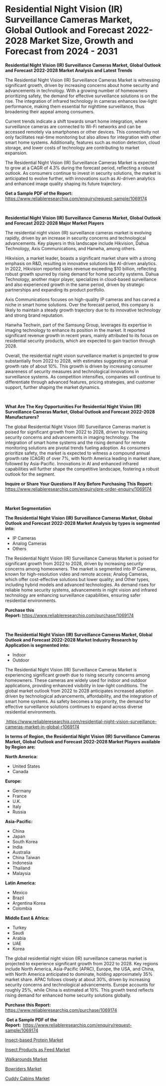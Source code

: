<p><h1>Residential Night Vision (IR) Surveillance Cameras Market, Global Outlook and Forecast 2022-2028 Market Size, Growth and Forecast from 2024 - 2031</h1></p><p><strong>Residential Night Vision (IR) Surveillance Cameras Market, Global Outlook and Forecast 2022-2028 Market Analysis and Latest Trends</strong></p>
<p><p>The Residential Night Vision (IR) Surveillance Cameras Market is witnessing significant growth, driven by increasing concerns about home security and advancements in technology. With a growing number of homeowners prioritizing safety, the demand for effective surveillance solutions is on the rise. The integration of infrared technology in cameras enhances low-light performance, making them essential for nighttime surveillance, thus broadening their appeal among consumers.</p><p>Current trends indicate a shift towards smart home integration, where surveillance cameras are connected to Wi-Fi networks and can be accessed remotely via smartphones or other devices. This connectivity not only facilitates real-time monitoring but also allows for integration with other smart home systems. Additionally, features such as motion detection, cloud storage, and lower costs of technology are contributing to market expansion.</p><p>The Residential Night Vision (IR) Surveillance Cameras Market is expected to grow at a CAGR of 4.3% during the forecast period, reflecting a robust outlook. As consumers continue to invest in security solutions, the market is anticipated to evolve further, with innovations such as AI-driven analytics and enhanced image quality shaping its future trajectory.</p></p>
<p><strong>Get a Sample PDF of the Report:&nbsp;</strong> <a href="https://www.reliableresearchiq.com/enquiry/request-sample/1069174?utm_campaign=99&utm_medium=2&utm_source=Github&utm_content=ia&utm_term=04122024&utm_id=residential-night-vision-ir-surveillance-cameras-market-global-outlook-and-forecast-2022-2028">https://www.reliableresearchiq.com/enquiry/request-sample/1069174</a></p>
<p>&nbsp;</p>
<p><strong>Residential Night Vision (IR) Surveillance Cameras Market, Global Outlook and Forecast 2022-2028 Major Market Players</strong></p>
<p><p>The residential night vision (IR) surveillance cameras market is evolving rapidly, driven by an increase in security concerns and technological advancements. Key players in this landscape include Hikvision, Dahua Technology, Axis Communications, and Hanwha, among others. </p><p>Hikvision, a market leader, boasts a significant market share with a strong emphasis on R&D, resulting in innovative solutions like AI-driven analytics. In 2022, Hikvision reported sales revenue exceeding $10 billion, reflecting robust growth spurred by rising demand for home security systems. Dahua Technology, another major player, specializes in cloud-based surveillance and also experienced growth in the same period, driven by strategic partnerships and expanding its product portfolio.</p><p>Axis Communications focuses on high-quality IP cameras and has carved a niche in smart home solutions. Over the forecast period, this company is likely to maintain a steady growth trajectory due to its innovative technology and strong brand reputation. </p><p>Hanwha Techwin, part of the Samsung Group, leverages its expertise in imaging technology to enhance its position in the market. It reported significant revenue growth in recent years, mainly attributed to its focus on residential security products, which are expected to gain traction through 2028.</p><p>Overall, the residential night vision surveillance market is projected to grow substantially from 2022 to 2028, with estimates suggesting an annual growth rate of about 10%. This growth is driven by increasing consumer awareness of security measures and technological innovations in surveillance systems. As competition intensifies, companies will continue to differentiate through advanced features, pricing strategies, and customer support, further shaping the market dynamics.</p></p>
<p>&nbsp;</p>
<p><strong>What Are The Key Opportunities For Residential Night Vision (IR) Surveillance Cameras Market, Global Outlook and Forecast 2022-2028 Manufacturers?</strong></p>
<p><p>The global Residential Night Vision (IR) Surveillance Cameras market is poised for significant growth from 2022 to 2028, driven by increasing security concerns and advancements in imaging technology. The integration of smart home systems and the rising demand for remote monitoring solutions are pivotal trends fueling adoption. As consumers prioritize safety, the market is expected to witness a compound annual growth rate (CAGR) of over 7%, with North America leading in market share, followed by Asia-Pacific. Innovations in AI and enhanced infrared capabilities will further shape the competitive landscape, fostering a robust outlook for the segment.</p></p>
<p><strong>Inquire or Share Your Questions If Any Before Purchasing This Report:</strong> <a href="https://www.reliableresearchiq.com/enquiry/pre-order-enquiry/1069174?utm_campaign=99&utm_medium=2&utm_source=Github&utm_content=ia&utm_term=04122024&utm_id=residential-night-vision-ir-surveillance-cameras-market-global-outlook-and-forecast-2022-2028">https://www.reliableresearchiq.com/enquiry/pre-order-enquiry/1069174</a></p>
<p>&nbsp;</p>
<p><strong>Market Segmentation</strong></p>
<p><strong>The Residential Night Vision (IR) Surveillance Cameras Market, Global Outlook and Forecast 2022-2028 Market Analysis by types is segmented into:</strong></p>
<p><ul><li>IP Cameras</li><li>Analog Cameras</li><li>Others</li></ul></p>
<p><p>The Residential Night Vision (IR) Surveillance Cameras Market is poised for significant growth from 2022 to 2028, driven by increasing security concerns among homeowners. The market is segmented into IP Cameras, known for high-resolution video and remote access; Analog Cameras, which offer cost-effective solutions but lower quality; and Other types, including hybrid models and advanced technologies. As demand rises for reliable home security systems, advancements in night vision and infrared technology are enhancing surveillance capabilities, ensuring safer residential environments.</p></p>
<p><strong>Purchase this Report:&nbsp;</strong><a href="https://www.reliableresearchiq.com/purchase/1069174?utm_campaign=99&utm_medium=2&utm_source=Github&utm_content=ia&utm_term=04122024&utm_id=residential-night-vision-ir-surveillance-cameras-market-global-outlook-and-forecast-2022-2028">https://www.reliableresearchiq.com/purchase/1069174</a></p>
<p>&nbsp;</p>
<p><strong>The Residential Night Vision (IR) Surveillance Cameras Market, Global Outlook and Forecast 2022-2028 Market Industry Research by Application is segmented into:</strong></p>
<p><ul><li>Indoor</li><li>Outdoor</li></ul></p>
<p><p>The Residential Night Vision (IR) Surveillance Cameras Market is experiencing significant growth due to rising security concerns among homeowners. These cameras are widely used for indoor and outdoor applications, providing enhanced visibility in low-light conditions. The global market outlook from 2022 to 2028 anticipates increased adoption driven by technological advancements, affordability, and the integration of smart home systems. As safety becomes a top priority, the demand for effective surveillance solutions continues to expand across diverse residential environments.</p></p>
<p><a href="https://www.reliableresearchiq.com/residential-night-vision-surveillance-cameras-market-in-global-r1069174?utm_campaign=99&utm_medium=2&utm_source=Github&utm_content=ia&utm_term=04122024&utm_id=residential-night-vision-ir-surveillance-cameras-market-global-outlook-and-forecast-2022-2028">&nbsp;https://www.reliableresearchiq.com/residential-night-vision-surveillance-cameras-market-in-global-r1069174</a></p>
<p><strong>In terms of Region, the Residential Night Vision (IR) Surveillance Cameras Market, Global Outlook and Forecast 2022-2028 Market Players available by Region are:</strong></p>
<p>
    <p> <strong> North America: </strong>
        <ul>
            <li>United States</li>
            <li>Canada</li>
        </ul>
        </p> 
    <p> <strong> Europe: </strong>
        <ul>
            <li>Germany</li>
            <li>France</li>
            <li>U.K.</li>
            <li>Italy</li>
            <li>Russia</li>
        </ul>
        </p> 
    <p> <strong> Asia-Pacific: </strong>
        <ul>
            <li>China</li>
            <li>Japan</li>
            <li>South Korea</li>
            <li>India</li>
            <li>Australia</li>
            <li>China Taiwan</li>
            <li>Indonesia</li>
            <li>Thailand</li>
            <li>Malaysia</li>
        </ul>
        </p> 
    <p> <strong> Latin America: </strong>
        <ul>
            <li>Mexico</li>
            <li>Brazil</li>
            <li>Argentina Korea</li>
            <li>Colombia</li>
        </ul>
        </p> 
    <p> <strong> Middle East & Africa: </strong>
        <ul>
            <li>Turkey</li>
            <li>Saudi</li>
            <li>Arabia</li>
            <li>UAE</li>
            <li>Korea</li>
        </ul>
    </p>
    </p>
<p><p>The global residential night vision (IR) surveillance cameras market is projected to experience significant growth from 2022 to 2028. Key regions include North America, Asia-Pacific (APAC), Europe, the USA, and China, with North America anticipated to dominate, holding approximately 35% market share. APAC follows closely at about 30%, driven by increasing security concerns and technological advancements. Europe accounts for roughly 25%, while China is estimated at 10%. This growth trend reflects rising demand for enhanced home security solutions globally.</p></p>
<p><strong>Purchase this Report: </strong><a href="https://www.reliableresearchiq.com/purchase/1069174?utm_campaign=99&utm_medium=2&utm_source=Github&utm_content=ia&utm_term=04122024&utm_id=residential-night-vision-ir-surveillance-cameras-market-global-outlook-and-forecast-2022-2028">https://www.reliableresearchiq.com/purchase/1069174</a></p>
<p>&nbsp;<strong>Get a Sample PDF of the Report:&nbsp;&nbsp;</strong><a href="https://www.reliableresearchiq.com/enquiry/request-sample/1069174?utm_campaign=99&utm_medium=2&utm_source=Github&utm_content=ia&utm_term=04122024&utm_id=residential-night-vision-ir-surveillance-cameras-market-global-outlook-and-forecast-2022-2028">https://www.reliableresearchiq.com/enquiry/request-sample/1069174</a></p>
<p><strong></strong></p>
<p><p><a href="https://issuu.com/reportprime-2/docs/insect-based-protein-market-size-2030.pptx?utm_campaign=99&utm_medium=2&utm_source=Github&utm_content=ia&utm_term=04122024&utm_id=residential-night-vision-ir-surveillance-cameras-market-global-outlook-and-forecast-2022-2028">Insect-based Protein Market</a></p><p><a href="https://issuu.com/reportprime-2/docs/insect-products-as-feed-market-size-2030.pptx?utm_campaign=99&utm_medium=2&utm_source=Github&utm_content=ia&utm_term=04122024&utm_id=residential-night-vision-ir-surveillance-cameras-market-global-outlook-and-forecast-2022-2028">Insect Products as Feed Market</a></p><p><a href="https://www.linkedin.com/pulse/walkarounds-revenue-growth-report-2024-2031-coustmer-pivot-38xpe?utm_campaign=99&utm_medium=2&utm_source=Github&utm_content=ia&utm_term=04122024&utm_id=residential-night-vision-ir-surveillance-cameras-market-global-outlook-and-forecast-2022-2028">Walkarounds Market</a></p><p><a href="https://www.linkedin.com/pulse/bowriders-market-growth-segmentation-regional-analysis-qeffc?utm_campaign=99&utm_medium=2&utm_source=Github&utm_content=ia&utm_term=04122024&utm_id=residential-night-vision-ir-surveillance-cameras-market-global-outlook-and-forecast-2022-2028">Bowriders Market</a></p><p><a href="https://www.linkedin.com/pulse/surfing-cuddy-cabins-wave-riding-market-currents-2031-lssae?utm_campaign=99&utm_medium=2&utm_source=Github&utm_content=ia&utm_term=04122024&utm_id=residential-night-vision-ir-surveillance-cameras-market-global-outlook-and-forecast-2022-2028">Cuddy Cabins Market</a></p></p>
